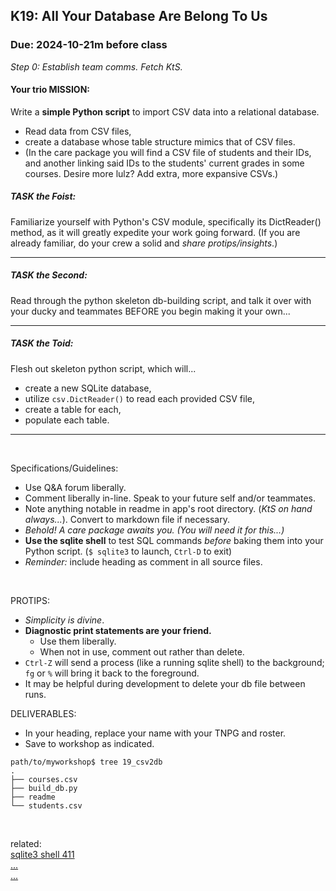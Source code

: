 ## K19: All Your Database Are Belong To Us
### Due: 2024-10-21m before class

_Step 0: Establish team comms. Fetch KtS._

#### Your trio MISSION:
Write a __simple Python script__ to import CSV data into a relational database.
* Read data from CSV files,
* create a database whose table structure mimics that of CSV files.
* (In the care package you will find a CSV file of students and their IDs, and another linking said IDs to the students' current grades in some courses. Desire more lulz? Add extra, more expansive CSVs.)

##### TASK the Foist:
Familiarize yourself with Python's CSV module, specifically its DictReader() method, as it will greatly expedite your work going forward. (If you are already familiar, do your crew a solid and *share protips/insights*.)

---

##### TASK the Second:
Read through the python skeleton db-building script, and talk it over with your ducky and teammates BEFORE you begin making it your own...

---

##### TASK the Toid:

Flesh out skeleton python script, which will...
* create a new SQLite database,
* utilize `csv.DictReader()` to read each provided CSV file,
* create a table for each,
* populate each table.

---

<br>

Specifications/Guidelines:
* Use Q&A forum liberally.
* Comment liberally in-line. Speak to your future self and/or teammates.
* Note anything notable in readme in app's root directory. (_KtS on hand always..._). Convert to markdown file if necessary.
* _Behold! A care package awaits you. (You will need it for this...)_
* __Use the sqlite shell__ to test SQL commands _before_ baking them into your Python script. (`$ sqlite3` to launch, `Ctrl-D` to exit)
* _Reminder:_ include heading as comment in all source files.
<br>

PROTIPS:
* _Simplicity is divine_.
* **Diagnostic print statements are your friend.**
  - Use them liberally.
  - When not in use, comment out rather than delete.
* `Ctrl-Z` will send a process (like a running sqlite shell) to the background; `fg` or `%` will bring it back to the foreground.
* It may be helpful during development to delete your db file between runs.


DELIVERABLES:
* In your heading, replace your name with your TNPG and roster.
* Save to workshop as indicated.

```
path/to/myworkshop$ tree 19_csv2db
.
├── courses.csv
├── build_db.py
├── readme
└── students.csv
```


<br>

related:
<br>
[sqlite3 shell 411](https://www.sqlite.org/cli.html)
<br>
[...](https://www.youtube.com/watch?v=8fvTxv46ano)
<br>
[...]()
